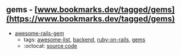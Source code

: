 gems - [www.bookmarks.dev/tagged/gems](https://www.bookmarks.dev/tagged/gems)
---
* [awesome-rails-gem](https://github.com/hothero/awesome-rails-gem#readme)
    * tags: [awesome-list](../tagged/awesome-list.md), [backend](../tagged/backend.md), [ruby-on-rails](../tagged/ruby-on-rails.md), [gems](../tagged/gems.md)
    * :octocat: [source code](https://github.com/hothero/awesome-rails-gem#readme)

